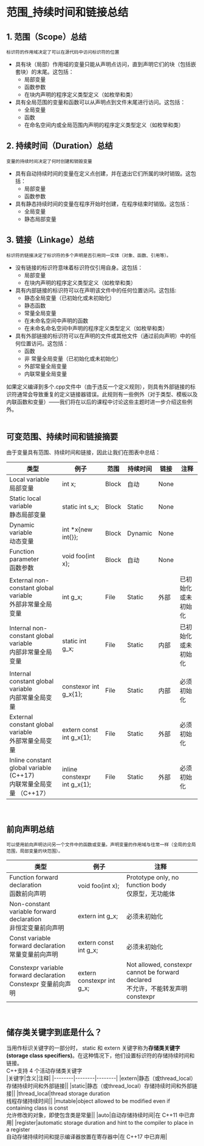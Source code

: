 # 范围_持续时间和链接总结
## 1. 范围（Scope）总结  
    标识符的作用域决定了可以在源代码中访问标识符的位置  
* 具有块（局部）作用域的变量只能从声明点访问，直到声明它们的块（包括嵌套块）的末尾。这包括：  
    * 局部变量  
    * 函数参数  
    * 在块内声明的程序定义类型定义（如枚举和类）  
* 具有全局范围的变量和函数可以从声明点到文件末尾进行访问。这包括：  
  * 全局变量
  * 函数
  * 在命名空间内或全局范围内声明的程序定义类型定义（如枚举和类）
## 2. 持续时间（Duration）总结
    变量的持续时间决定了何时创建和销毁变量
* 具有自动持续时间的变量在定义点创建，并在退出它们所属的块时销毁。这包括：  
  * 局部变量
  * 函数参数
* 具有静态持续时间的变量在程序开始时创建，在程序结束时销毁。这包括：
  * 全局变量
  * 静态局部变量
## 3. 链接（Linkage）总结
    标识符的链接决定了标识符的多个声明是否引用同一实体（对象、函数、引用等）。
* 没有链接的标识符意味着标识符仅引用自身。这包括：   
  * 局部变量
  * 在块内声明的程序定义类型定义（如枚举和类）
* 具有内部链接的标识符可以在声明该文件中的任何位置访问。这包括:
  * 静态全局变量（已初始化或未初始化）
  * 静态函数
  * 常量全局变量
  * 在未命名空间中声明的函数
  * 在未命名命名空间中声明的程序定义类型定义（如枚举和类）
* 具有外部链接的标识符可以在声明的文件或其他文件（通过前向声明）中的任何位置访问。这包括：
  * 函数
  * 非 常量全局变量（已初始化或未初始化）
  * 外部常量全局变量  
  * 内联常量全局变量  

 如果定义编译到多个.cpp文件中（由于违反一个定义规则），则具有外部链接的标识符通常会导致重复的定义链接器错误。此规则有一些例外（对于类型、模板以及内联函数和变量）——我们将在以后的课程中讨论这些主题时进一步介绍这些例外。  
<br>

## 可变范围、持续时间和链接摘要
由于变量具有范围、持续时间和链接，因此让我们在图表中总结：  

| 类型     | 例子     | 范围     | 持续时间 | 链接 | 注释|
| -------- | -------- | -------- | -------- | -------- | -------- |
| Local variable<br> 局部变量  |int x; | Block |      自动       | None |  |
| Static local variable <br>静态局部变量 | static int s_x; | Block | Static | None |  |
| Dynamic variable <br>动态变量 |int *x{new int{}}; | Block | Dynamic | None |  |
| Function parameter <br>函数参数 | void foo(int x); | Block | 自动 | None  |  |
| External non-constant global variable <br>外部非常量全局变量 | int g_x; | File | Static | 外部 | 已初始化或未初始化 |
| Internal non-constant global variable <br>内部非常量全局变量 | static int g_x; | File | Static | 内部 | 已初始化或未初始化 |
| Internal constant global variable <br>内部常量全局变量 | constexor int g_x{1}; | File | Static | 内部 | 必须初始化 |
| External constant global variable <br>外部常量全局变量 | extern const int g_x{1}; | File | Static | 外部 | 必须初始化 |
| Inline constant global variable (C++17) <br>内联常量全局变量 （C++17） | inline constexpr int g_x{1}; | File | Static  | 外部 | 必须初始化  |
<br>

## 前向声明总结
    可以使用前向声明访问另一个文件中的函数或变量。声明变量的作用域与往常一样（全局的全局范围，局部变量的块范围）。  
| 类型|例子|注释|
|--------|--------|--------|
|Function forward declaration <br> 函数前向声明|void foo(int x);|Prototype only, no function body <br> 仅原型，无功能体|
|Non-constant variable forward declaration <br> 非恒定变量前向声明|extern int g_x;| 必须未初始化|
|Const variable forward declaration <br> 常量变量前向声明|extern const int g_x;|必须未初始化|
| Constexpr variable forward declaration <br> Constexpr 变量前向声明|extern constexpr int g_x;|Not allowed, constexpr cannot be forward declared <br> 不允许，不能转发声明 constexpr|  

<br>

## 储存类关键字到底是什么？  
当用作标识关键字的一部分时， static 和 extern 关键字称为<b>存储类关键字(storage class specifiers)</b>。在这种情况下，他们设置标识符的存储持续时间和链接。  
C++支持 4 个活动存储类关键字  
|关键字|含义|注释|
|--------|--------|--------|
|extern|静态（或thread_local）存储持续时间和外部链接||
|static|静态（或thread_local）存储持续时间和外部链接||
|thread_local|thread storage duration <br>线程存储持续时间||
|mutable|object allowed to be modified even if containing class is const <br> 允许修改的对象，即使包含类是常量||
|auto|自动存储持续时间|在 C++11 中已弃用|
|register|automatic storage duration and hint to the compiler to place in a register <br> 自动存储持续时间和提示编译器放置在寄存器中|在 C++17 中已弃用|
